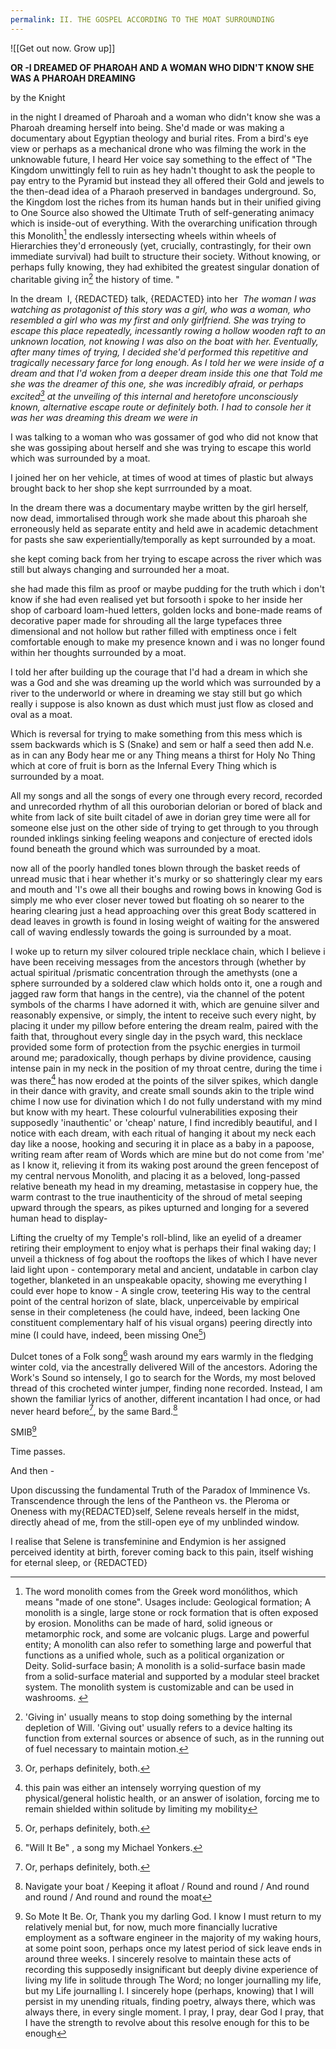 ```yaml
---
permalink: II. THE GOSPEL ACCORDING TO THE MOAT SURROUNDING
---
```

![[Get out now. Grow up]]


> 
**OR -I DREAMED OF PHAROAH AND A WOMAN WHO DIDN'T KNOW SHE WAS A PHAROAH DREAMING**

by the Knight

in the
night I dreamed of Pharoah and a woman who didn't know she was a Pharoah dreaming herself into being. She'd made or was making a documentary about Egyptian theology and burial rites. From a bird's eye view or perhaps as a mechanical drone who was filming the work in the unknowable future, I heard Her voice say something to the effect of "The Kingdom unwittingly fell to ruin as hey hadn't thought to ask the people to pay entry to the Pyramid but instead they all offered their Gold and jewels to the then-dead idea of a Pharaoh preserved in bandages underground. So, the Kingdom lost the riches from its human hands but in their unified giving to One Source also showed the Ultimate Truth of self-generating animacy which is inside-out of everything. With the overarching unification through this Monolith[^Mo] the endlessly intersecting wheels within wheels of Hierarchies they'd erroneously (yet, crucially, contrastingly, for their own immediate survival) had built to structure their society. Without knowing, or perhaps fully knowing, they had exhibited the greatest singular donation of charitable giving in[^Gi] the history of time. "
  

In the dream 
I, {REDACTED} talk, {REDACTED} into her 
*The woman I was watching as protagonist of this story was a girl, who was a woman, who resembled a girl who was my first and only girlfriend. She was trying to escape this place repeatedly, incessantly rowing a hollow wooden raft to an unknown location, not knowing I was also on the boat with her. Eventually, after many times of trying, I decided she'd performed this repetitive and tragically necessary farce for long enough. As I told her we were inside of a dream and that I'd woken from a deeper dream inside this one that Told me she was the dreamer of this one, she was incredibly afraid, or perhaps excited[^B] at the unveiling of this internal and heretofore unconsciously known, alternative escape route or definitely both. I had to console her it was her was dreaming this dream we were in*

  
I was talking to a woman who was gossamer of god who did not know that she was gossiping about herself and she was trying to escape this world which was surrounded by a moat. 


I joined her on her vehicle, at times of wood at times of plastic but always brought back  to her shop she kept surrrounded by a moat.

In the dream there was a documentary maybe written by the girl herself, now dead, immortalised through work she made about this pharoah she erroneously held as separate entity and held awe in academic detachment for pasts she saw experientially/temporally as kept surrounded by a moat.

she kept coming back from her trying to escape across the river which was still but always changing and surrounded her a moat.


she had made this film as proof or maybe pudding for the truth which i don't know if she had even realised yet but forsooth i spoke to her inside her shop of carboard loam-hued letters, golden locks and bone-made reams of decorative paper made for shrouding all the large typefaces three dimensional and not hollow but rather filled with emptiness once i felt comfortable enough to make my presence known and i was no longer found within her thoughts surrounded by a moat. 

I told her after building up the courage that I'd had a dream in which she was a God and she was dreaming up the world which was surrounded by a river to the underworld or where in dreaming we stay still but go which really i suppose is also known as dust which must just flow as closed and oval as a moat.


Which is reversal for trying to make something from this mess which is ssem backwards which is S (Snake) and sem or half a seed then add N.e. as in can any Body hear me or any Thing means a thirst for Holy  No Thing which at core of fruit is born as the Infernal Every Thing 
which is surrounded by a moat.


All my songs and all the songs of every one through every record, recorded and unrecorded rhythm of all this ouroborian delorian or bored of black and white from lack of site built citadel of awe in dorian grey time were all for someone else just on the other side of trying to get through to you through rounded inklings sinking feeling weapons and conjecture of erected idols found beneath the ground which was surrounded by a moat.

now all of the poorly handled tones blown through the basket reeds of unread music that i hear whether it's murky or so shatteringly clear my ears and mouth and 'I's owe all their boughs and rowing bows in knowing God is simply me who ever closer never towed but floating oh so nearer to the hearing clearing just a head approaching over this great Body scattered in dead leaves in growth is found in losing weight of waiting for the answered call of waving endlessly towards the going is surrounded by a moat.


I woke up to return my silver coloured triple necklace chain, which I believe i have been receiving messages from the ancestors through (whether by actual spiritual /prismatic concentration through the amethysts (one a sphere surrounded by a soldered claw which holds onto it, one a rough and jagged raw form that hangs in the centre), via the channel of the potent symbols of the charms I have adorned it with, which are genuine silver and reasonably expensive, or simply, the intent to receive such every night, by placing it under my pillow before entering the dream realm, paired with the faith that, throughout every single day in the psych ward, this necklace provided some form of protection from the psychic energies in turmoil around me; paradoxically, though perhaps by divine providence, causing intense pain in my neck in the position of my throat centre, during the time i was there[^R] has now eroded at the points of the silver spikes, which dangle in their dance with gravity, and create small sounds akin to the triple wind chime I now use for divination which I do not fully understand with my mind but know with my heart. These colourful vulnerabilities exposing their supposedly 'inauthentic' or 'cheap' nature, I find incredibly beautiful, and I notice with each dream, with each ritual of hanging it about my neck each day like a noose, hooking and securing it in place as a baby in a papoose, writing ream after ream of Words which are mine but do not come from 'me' as I know it, relieving it from its waking post around the green fencepost of my central nervous Monolith, and placing it as a beloved, long-passed relative beneath my head in my dreaming, metastasise in coppery hue, the warm contrast to the true inauthenticity of the shroud of metal seeping upward through the spears, as pikes upturned and longing for a severed human head to display-


Lifting the cruelty of my Temple's roll-blind, like an eyelid of a dreamer retiring their employment to enjoy what is perhaps their final waking day; I unveil a thickness of fog about the rooftops the likes of which I have never laid light upon - contemporary metal and ancient, undatable in carbon clay together, blanketed in an unspeakable opacity, showing me everything I could ever hope to know - A single crow, teetering His way to the central point of the central horizon of slate, black, unperceivable by empirical sense in their completeness (he could have, indeed, been lacking One constituent complementary half of his visual organs) peering directly into mine (I could have, indeed, been missing One[^B])

Dulcet tones of a Folk song[^W] wash around my ears warmly in the fledging winter cold, via the ancestrally delivered Will of the ancestors. Adoring the Work's Sound so intensely, I go to search for the Words, my most beloved thread of this crocheted winter jumper, finding none recorded. Instead, I am shown the familiar lyrics of another, different incantation I had once, or had never heard before[^B], by the same Bard.[^Boat] 

SMIB[^Hope]


Time passes.

And then -


Upon discussing the fundamental Truth of the Paradox of Imminence Vs. Transcendence through the lens of the Pantheon vs. the Pleroma or Oneness with my{REDACTED}self, Selene reveals herself in the midst, directly ahead of me, from the still-open eye of my unblinded window. 

I realise that Selene is transfeminine and Endymion is her assigned perceived identity at birth, forever coming back to this pain, itself wishing for eternal sleep, or 
{REDACTED}







[^Mo]: The word monolith comes from the Greek word monólithos, which means "made of one stone". Usages include: Geological formation; A monolith is a single, large stone or rock formation that is often exposed by erosion. Monoliths can be made of hard, solid igneous or metamorphic rock, and some are volcanic plugs. Large and powerful entity; A monolith can also refer to something large and powerful that functions as a unified whole, such as a political organization or Deity. Solid-surface basin; A monolith is a solid-surface basin made from a solid-surface material and supported by a modular steel bracket system. The monolith system is customizable and can be used in washrooms. 
[^Gi]: 'Giving in' usually means to stop doing something by the internal depletion of Will. 'Giving out' usually refers to a device halting its function from external sources or absence of such, as in the running out of fuel necessary to maintain motion.
[^B]: Or, perhaps definitely, both.
[^R]: this pain was either an intensely worrying question of my physical/general holistic health, or an answer of isolation, forcing me to remain shielded within solitude by limiting my mobility[^B]
[^Hope]: So Mote It Be[^W]. Or, Thank you my darling God[^B]. I know I must return to my relatively menial but, for now, much more financially lucrative employment as a software engineer in the majority of my waking hours, at some point soon, perhaps once my latest period of sick leave ends in around three weeks. I sincerely resolve to maintain these acts of recording this supposedly insignificant but deeply divine experience of living my life in solitude through The Word; no longer journalling my life, but my Life journalling I. I sincerely hope (perhaps, knowing) that I will persist in my unending rituals, finding poetry, always there, which was always there, in every single moment. I pray, I pray, dear God I pray, that I have the strength to revolve about this resolve enough for this to be enough
[^W]: "Will It Be"[^Will] , a song my Michael Yonkers.
[^Will]: Which is a question, Or, an answer to said question.[^B] which is to say it is a question which answers itself, round again like fencing waters of a most uncrossable moat 
[^Boat]: Navigate your boat / Keeping it afloat / Round and round / And round and round / And round and round the moat